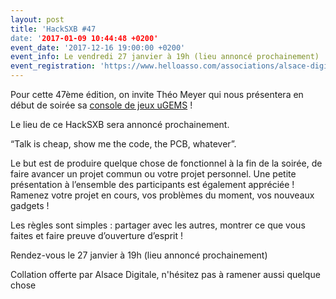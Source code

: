 ```yaml
---
layout: post
title: 'HackSXB #47
date: '2017-01-09 10:44:48 +0200'
event_date: '2017-12-16 19:00:00 +0200'
event_info: Le vendredi 27 janvier à 19h (lieu annoncé prochainement)
event_registration: 'https://www.helloasso.com/associations/alsace-digitale/evenements/hacksxb-47'
---
```

Pour cette 47ème édition, on invite Théo Meyer qui nous présentera en début de soirée sa [console de jeux uGEMS](http://www.u-gems.com/) ! 

Le lieu de ce HackSXB sera annoncé prochainement.

“Talk is cheap, show me the code, the PCB, whatever”.

Le but est de produire quelque chose de fonctionnel à la fin de la soirée, de faire avancer un projet commun ou votre projet personnel. Une petite présentation à l’ensemble des participants est également appréciée ! Ramenez votre projet en cours, vos problèmes du moment, vos nouveaux gadgets !

Les règles sont simples : partager avec les autres, montrer ce que vous faites et faire preuve d’ouverture d’esprit !

Rendez-vous le 27 janvier à 19h (lieu annoncé prochainement)

Collation offerte par Alsace Digitale, n'hésitez pas à ramener aussi quelque chose